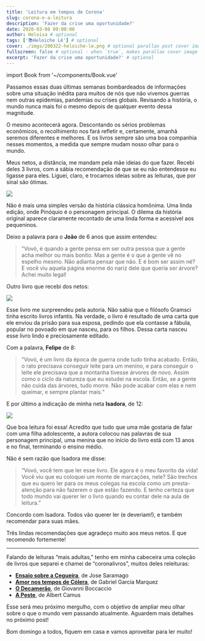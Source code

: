 ```yaml
---
title: 'Leitura em tempos de Corona'
slug: corona-e-a-leitura
description: 'Fazer da crise uma oportunidade?'
date: 2020-03-08 09:00:00
author: Heloisa # optional
tags: ['📚Heloiche Lê'] # optional
cover: ./imgs/200322-heloiche-le.png # optional parallax post cover image
fullscreen: false # optional - when `true`, makes parallax cover image take up full viewport height
excerpt: 'Fazer da crise uma oportunidade?' # optional
---
```


import Book from '~/components/Book.vue'

Passamos essas duas últimas semanas bombardeados de informações sobre uma situação inédita para muitos de nós que não vivemos guerras nem outras epidemias, pandemias ou crises globais. Revisando a história, o mundo nunca mais foi o mesmo depois de qualquer evento dessa magnitude.

O mesmo acontecerá agora. Descontando os sérios problemas econômicos, o recolhimento nos fará refletir e, certamente, amanhã seremos diferentes e melhores. E os livros sempre são uma boa companhia nesses momentos, a medida que sempre mudam nosso olhar para o mundo.

Meus netos, a distância, me mandam pela mãe ideias do que fazer. Recebi deles 3 livros, com a sábia recomendação de que se eu não entendesse eu ligasse para eles. Liguei, claro, e trocamos ideias sobre as leituras, que por sinal são ótimas.

<book title="Pinóquio: O livro das pequenas verdades" author="Alexandre Rampazo" link="https://amzn.to/2U7KbdN">
<a target="_blank"  href="https://www.amazon.com.br/gp/product/8575596977/ref=as_li_tl?ie=UTF8&camp=1789&creative=9325&creativeASIN=8575596977&linkCode=as2&tag=heloiche-20&linkId=89aa1250676b81dddc5061da7358190a"><img border="0" src="//ws-na.amazon-adsystem.com/widgets/q?_encoding=UTF8&MarketPlace=BR&ASIN=8575596977&ServiceVersion=20070822&ID=AsinImage&WS=1&Format=_SL250_&tag=heloiche-20" ></a>
</book>

Não é mais uma simples versão da história clássica homônima. Uma linda edição, onde Pinóquio é o personagem principal. O dilema da história original aparece claramente recontado de uma linda forma e acessível aos pequeninos.

Deixo a palavra para o **João** de 6 anos que assim entendeu:

> "Vovó, é quando a gente pensa em ser outra pessoa que a gente acha melhor ou mais bonito. Mas a gente é o que a gente vê no espelho mesmo. Não adianta pensar que não. E é bom ser assim né?
> E você viu aquela página enorme do nariz dele que queria ser árvore? Achei muito legal!

Outro livro que recebi dos netos:

<book title="O Rato e a montanha" author="Antonio Gramsci e Laia Domènech" link="https://amzn.to/33D6N96">
<a href="https://www.amazon.com.br/gp/product/8575596179/ref=as_li_ss_il?ie=UTF8&&linkCode=li3&tag=heloiche-20&linkId=7731ae4e8afb93d025b4d195f8925c87&language=pt_BR" target="_blank"><img border="0" src="//ws-na.amazon-adsystem.com/widgets/q?_encoding=UTF8&ASIN=8575596179&Format=_SL250_&ID=AsinImage&MarketPlace=BR&ServiceVersion=20070822&WS=1&tag=heloiche-20&language=pt_BR" ></a>
</book>

Esse livro me surpreendeu pela autoria. Não sabia que o filósofo Gramsci tinha escrito livros infantis. Na verdade, o livro é resultado de uma carta que ele enviou da prisão para sua esposa, pedindo que ela contasse a fábula, popular no povoado em que nasceu, para os filhos. Dessa carta nasceu esse livro lindo e preciosamente editado.

Com a palavra, **Felipe** de 8:

> “Vovó, é um livro da época de guerra onde tudo tinha acabado. Então, o rato precisava conseguir leite para um menino, e para conseguir o leite ele precisava que a montanha tivesse árvores de novo. Assim como o ciclo da natureza que eu estudei na escola. Então, se a gente não cuida das árvores, tudo morre. Não pode acabar com elas e nem queimar, e sempre plantar mais.“

E por último a indicação de minha neta **Isadora**, de 12:

<book title="Minha vida não é cor-de-rosa" author="Penélope Martins" link="https://amzn.to/39c1v5I">
<a target="_blank"  href="https://www.amazon.com.br/gp/product/8510067740/ref=as_li_tl?ie=UTF8&camp=1789&creative=9325&creativeASIN=8510067740&linkCode=as2&tag=heloiche-20&linkId=07d3fc2c34d0fac5f587c797df2f492a"><img border="0" src="//ws-na.amazon-adsystem.com/widgets/q?_encoding=UTF8&MarketPlace=BR&ASIN=8510067740&ServiceVersion=20070822&ID=AsinImage&WS=1&Format=_SL250_&tag=heloiche-20" ></a>
</book>

Que boa leitura foi essa! Acredito que tudo que uma mãe gostaria de falar com uma filha adolescente, a autora colocou nas palavras de sua personagem principal, uma menina que no início do livro está com 13 anos e no final, terminando o ensino médio.

Não é sem razão que Isadora me disse:

> “Vovó, você tem que ler esse livro. Ele agora é o meu favorito da vida! Você viu que eu coloquei um monte de marcações, nele? São trechos que eu quero ler para os meus colegas na escola como um presta-atenção para não fazerem o que estão fazendo. E tenho certeza que todo mundo vai querer ler o livro quando eu contar dele na aula de leitura.”

Concordo com Isadora. Todos vão querer ler (e deveriam!), e também recomendar para suas mães.

Três lindas recomendações que agradeço muito aos meus netos. E que recomendo fortemente!

---

Falando de leituras “mais adultas,” tenho em minha cabeceira uma coleção de livros que separei e chamei de “coronalivros”, muitos deles releituras:

- **[Ensaio sobre a Cegueira](https://amzn.to/3a95BNx)**, de Jose Saramago
- **[Amor nos tempos de Cólera](https://amzn.to/2U77tk4)**, de Gabriel Garcia Marquez
- **[O Decamerão](https://amzn.to/3bgYkeB)**, de Giovanni Boccaccio
- **[A Peste](https://amzn.to/3bm0ppL)**, de Albert Camus

Esse será meu próximo mergulho, com o objetivo de ampliar meu olhar sobre o que o mundo vem passando atualmente. Aguardem mais detalhes no próximo post!

Bom domingo a todos, fiquem em casa e vamos aproveitar para ler muito!
